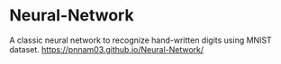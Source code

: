 # Neural-Network
A classic neural network to recognize hand-written digits using MNIST dataset.
https://pnnam03.github.io/Neural-Network/
